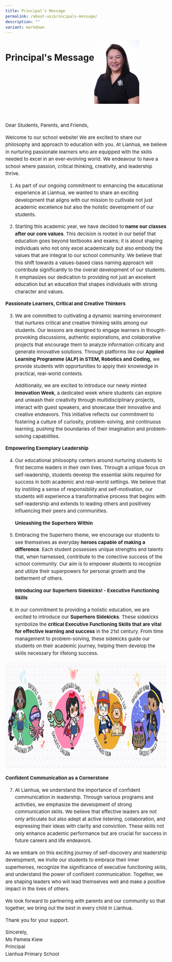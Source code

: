 ```yaml
---
title: Principal's Message
permalink: /about-us/principals-message/
description: ""
variant: markdown
---
```

<style>
body p {
  font-size: 15px;
	line-height: 1.5 !important;
}

li { 
	font-size: 14px;
	}	

	header {
      display: flex;
      align-items: right;
  }
	
 #header-photo {
      width: 140px; 
      height: 200px;
      margin-right: 10px; 
    }	
</style>
	

<header>
    <h1>Principal's Message</h1>
		<img src="/images/About%20us/Our%20Family/MsPamelaKiew.jpg" id="header-photo">
  </header>
	
Dear Students, Parents, and Friends,

<p>Welcome to our school website! We are excited to share our philosophy and approach to education with you. At Lianhua, we believe in nurturing passionate learners who are equipped with the skills needed to excel in an ever-evolving world. We endeavour to have a school where passion, critical thinking, creativity, and leadership thrive.</p>


<ol start="1" style="PADDING-LEFT: 30px">
		<li><p>As part of our ongoing commitment to enhancing the educational experience at Lianhua, we wanted to share an exciting development that aligns with our mission to cultivate not just academic excellence but also the holistic development of our students.</p></li>
</ol>

<ol start="2" style="PADDING-LEFT: 30px">
  <li><p>Starting this academic year, we have decided to <strong>name our classes after our core values</strong>. This decision is rooted in our belief that education goes beyond textbooks and exams; it is about shaping individuals who not only excel academically but also embody the values that are integral to our school community. We believe that this shift towards a values-based class naming approach will contribute significantly to the overall development of our students. It emphasizes our dedication to providing not just an excellent education but an education that shapes individuals with strong character and values.</p></li>
</ol>


<p><strong>Passionate Learners, Critical and Creative Thinkers</strong></p>
<ol start="3" style="PADDING-LEFT: 30px">
	<li><p>We are committed to cultivating a dynamic learning environment that nurtures critical and creative thinking skills among our students. Our lessons are designed to engage learners in thought-provoking discussions, authentic explorations, and collaborative projects that encourage them to analyze information critically and generate innovative solutions. Through platforms like our <strong>Applied Learning Programme (ALP) in STEM, Robotics and Coding,</strong> we provide students with opportunities to apply their knowledge in practical, real-world contexts. </p></li>
	
<p>Additionally, we are excited to introduce our newly minted <strong>Innovation Week</strong>, a dedicated week where students can explore and unleash their creativity through multidisciplinary projects, interact with guest speakers, and showcase their innovative and creative endeavors. This initiative reflects our commitment to fostering a culture of curiosity, problem-solving, and continuous learning, pushing the boundaries of their imagination and problem-solving capabilities.</p>	
</ol>

<p><strong>Empowering Exemplary Leadership</strong></p>	
<ol start="4" style="PADDING-LEFT: 30px">
	<li><p>Our educational philosophy centers around nurturing students to first become leaders in their own lives. Through a unique focus on self-leadership, students develop the essential skills required for success in both academic and real-world settings. We believe that by instilling a sense of responsibility and self-motivation, our students will experience a transformative process that begins with self-leadership and extends to leading others and positively influencing their peers and communities. </p></li>
 

<p><strong>Unleashing the Superhero Within</strong></p>
	<li><p>Embracing the Superhero theme, we encourage our students to see themselves as everyday <strong>heroes capable of making a difference</strong>. Each student possesses unique strengths and talents that, when harnessed, contribute to the collective success of the school community. Our aim is to empower students to recognize and utilize their superpowers for personal growth and the betterment of others.</p></li>
	
<p><strong>Introducing our Superhero Sidekicks! - Executive Functioning Skills</strong></p>
	<li><p>In our commitment to providing a holistic education, we are excited to introduce our <strong>Superhero Sidekicks</strong>. These sidekicks symbolize the <strong>critical Executive Functioning Skills that are vital for effective learning and success</strong> in the 21st century. From time management to problem-solving, these sidekicks guide our students on their academic journey, helping them develop the skills necessary for lifelong success.</p></li>
</ol> 

<img height="333" width="500" src="/images/About%20us/superhero_superpets_simple.png">

<p><strong>Confident Communication as a Cornerstone</strong></p>	
<ol start="7" style="PADDING-LEFT: 30px">
	<li><p>At Lianhua, we understand the importance of confident communication in leadership. Through various programs and activities, we emphasize the development of strong communication skills. We believe that effective leaders are not only articulate but also adept at active listening, collaboration, and expressing their ideas with clarity and conviction. These skills not only enhance academic performance but are crucial for success in future careers and life endeavors.</p></li>
</ol>
	
<p>As we embark on this exciting journey of self-discovery and leadership development, we invite our students to embrace their inner superheroes, recognize the significance of executive functioning skills, and understand the power of confident communication. Together, we are shaping leaders who will lead themselves well and make a positive impact in the lives of others.</p>

<p>We look forward to partnering with parents and our community so that together, we bring out the best in every child in Lianhua.</p>

<p>Thank you for your support.</p>

<p>Sincerely, <br>
Ms Pamela Kiew<br>
Principal<br>
Lianhua Primary School
</p>